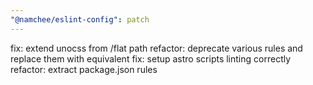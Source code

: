 ```yaml
---
"@namchee/eslint-config": patch
---
```


fix: extend unocss from /flat path
refactor: deprecate various rules and replace them with equivalent
fix: setup astro scripts linting correctly
refactor: extract package.json rules
